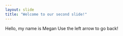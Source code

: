 ```yaml
---
layout: slide
title: "Welcome to our second slide!"
---
```

Hello, my name is Megan
Use the left arrow to go back!
